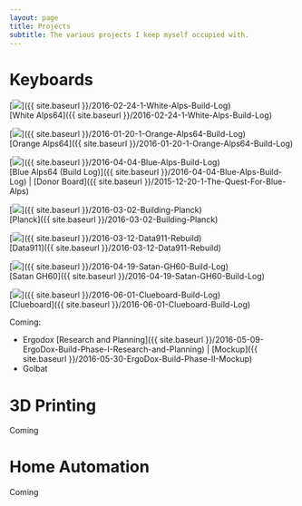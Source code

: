 ```yaml
---
layout: page
title: Projects
subtitle: The various projects I keep myself occupied with.
---
```


# Keyboards
[![](https://i.imgur.com/qgTvkKA.jpg)]({{ site.baseurl }}/2016-02-24-1-White-Alps-Build-Log)  
[White Alps64]({{ site.baseurl }}/2016-02-24-1-White-Alps-Build-Log)

[![](http://i.imgur.com/foItOtnm.jpg)]({{ site.baseurl }}/2016-01-20-1-Orange-Alps64-Build-Log)  
[Orange Alps64]({{ site.baseurl }}/2016-01-20-1-Orange-Alps64-Build-Log)

[![](http://i.imgur.com/4yWwahi.jpg)]({{ site.baseurl }}/2016-04-04-Blue-Alps-Build-Log)  
[Blue Alps64 (Build Log)]({{ site.baseurl }}/2016-04-04-Blue-Alps-Build-Log) |
[Donor Board]({{ site.baseurl }}/2015-12-20-1-The-Quest-For-Blue-Alps)

[![](https://i.imgur.com/SJRAW2c.jpg)]({{ site.baseurl }}/2016-03-02-Building-Planck)  
[Planck]({{ site.baseurl }}/2016-03-02-Building-Planck)

[![](https://i.imgur.com/9riDPw0.jpg)]({{ site.baseurl }}/2016-03-12-Data911-Rebuild)  
[Data911]({{ site.baseurl }}/2016-03-12-Data911-Rebuild)

[![](http://i.imgur.com/qcXwtmb.jpg)]({{ site.baseurl }}/2016-04-19-Satan-GH60-Build-Log)  
[Satan GH60]({{ site.baseurl }}/2016-04-19-Satan-GH60-Build-Log)

[![](http://imgur.com/xJlWYbM.jpg)]({{ site.baseurl }}/2016-06-01-Clueboard-Build-Log)  
[Clueboard]({{ site.baseurl }}/2016-06-01-Clueboard-Build-Log)

Coming:

+ Ergodox [Research and Planning]({{ site.baseurl }}/2016-05-09-ErgoDox-Build-Phase-I-Research-and-Planning)  |  [Mockup]({{ site.baseurl }}/2016-05-30-ErgoDox-Build-Phase-II-Mockup)
+ Golbat

# 3D Printing

Coming

# Home Automation

Coming
